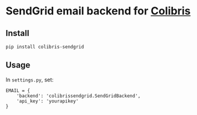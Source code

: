 
# SendGrid email backend for [Colibris](https://github.com/colibris-framework/colibris)

## Install

    pip install colibris-sendgrid
    
## Usage

In `settings.py`, set:

    EMAIL = {
        'backend': 'colibrissendgrid.SendGridBackend',
        'api_key': 'yourapikey'
    }
